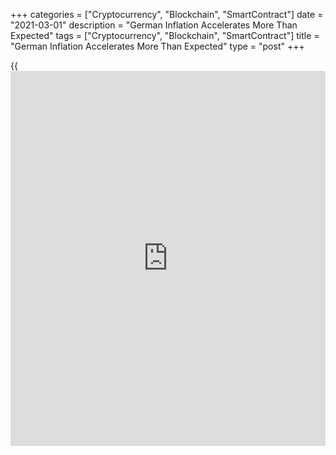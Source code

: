 +++
categories = ["Cryptocurrency", "Blockchain", "SmartContract"]
date = "2021-03-01"
description = "German Inflation Accelerates More Than Expected"
tags = ["Cryptocurrency", "Blockchain", "SmartContract"]
title = "German Inflation Accelerates More Than Expected"
type = "post"
+++

{{<iframe id="large-banner" src="https://www.bounty.group/#slide=16.0" width="100%" height="600" scrolling="no" style="border: 0px solid rgb(216, 221, 230); border-radius: 3px;">}}

Germany's consumer price inflation rose more than expected in February,
preliminary figures from Destatis showed Monday.

The consumer price index climbed 1.3 percent year-on-year following 1.0
percent increase in January. Economists had forecast 1.2 percent
inflation. Prices rose for a second straight month.

Compared to the previous month, the CPI rose 0.7 percent in February
after a 0.8 percent increase in January. Economists had expected 0.5
percent gain.

Inflation based on the EU measure of HICP was steady at 1.6 percent in
February. That was in line with economists' expectations.

On a month-on-month basis, the HICP climbed 0.6 percent in February,
which was slightly faster than the 0.5 percent economists had expected.

Energy prices rose 0.3 percent annually after a 2.3 percent fall in the
previous month. Food prices climbed 1.4 percent following a 2.2 percent
increase in January.

For comments and feedback [contact](https://www.playgroundfx.com/contact/): editorial@rtt[news](https://www.letsplayfx.com/blog/forex-news-website/).com

[Economic News][1]

 **What parts of the world are seeing the best (and worst) economic
performances lately? Click[here][2] to check out our [Econ Scorecard][2]
and find out! See up-to-the-moment [ranking](https://www.playgroundfx.com/blog/crypto-exchange-ranking/)s for the best and worst
performers in [GDP][3], [unemployment rate][4], [inflation][2] and much
more.**

   1. www.rtt[news](https://www.letsplayfx.com/blog/forex-news-website/).com/Content/EconomicNews.aspx
   2. www.rtt[news](https://www.letsplayfx.com/blog/forex-news-website/).com/economic-scorecard/world-rank/CPI/highest-performance.aspx
   3. www.rtt[news](https://www.letsplayfx.com/blog/forex-news-website/).com/economic-scorecard/world-rank/GDP/highest-performance.aspx
   4. www.rtt[news](https://www.letsplayfx.com/blog/forex-news-website/).com/economic-scorecard/world-rank/unemployment-rate/lowest-performance.aspx